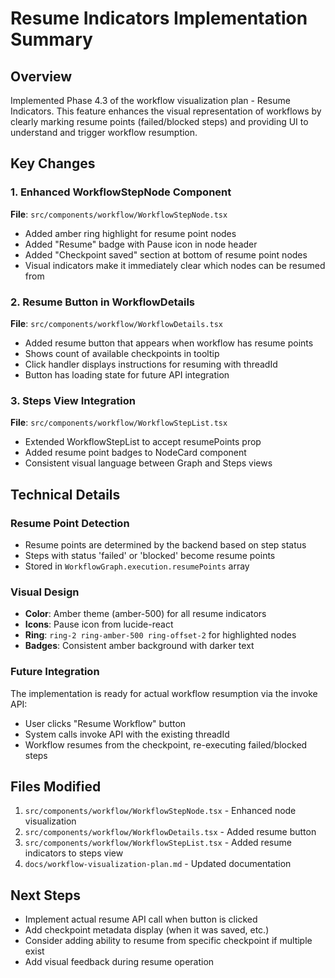 # Resume Indicators Implementation Summary

## Overview
Implemented Phase 4.3 of the workflow visualization plan - Resume Indicators. This feature enhances the visual representation of workflows by clearly marking resume points (failed/blocked steps) and providing UI to understand and trigger workflow resumption.

## Key Changes

### 1. Enhanced WorkflowStepNode Component
**File**: `src/components/workflow/WorkflowStepNode.tsx`

- Added amber ring highlight for resume point nodes
- Added "Resume" badge with Pause icon in node header
- Added "Checkpoint saved" section at bottom of resume point nodes
- Visual indicators make it immediately clear which nodes can be resumed from

### 2. Resume Button in WorkflowDetails
**File**: `src/components/workflow/WorkflowDetails.tsx`

- Added resume button that appears when workflow has resume points
- Shows count of available checkpoints in tooltip
- Click handler displays instructions for resuming with threadId
- Button has loading state for future API integration

### 3. Steps View Integration
**File**: `src/components/workflow/WorkflowStepList.tsx`

- Extended WorkflowStepList to accept resumePoints prop
- Added resume point badges to NodeCard component
- Consistent visual language between Graph and Steps views

## Technical Details

### Resume Point Detection
- Resume points are determined by the backend based on step status
- Steps with status 'failed' or 'blocked' become resume points
- Stored in `WorkflowGraph.execution.resumePoints` array

### Visual Design
- **Color**: Amber theme (amber-500) for all resume indicators
- **Icons**: Pause icon from lucide-react
- **Ring**: `ring-2 ring-amber-500 ring-offset-2` for highlighted nodes
- **Badges**: Consistent amber background with darker text

### Future Integration
The implementation is ready for actual workflow resumption via the invoke API:
- User clicks "Resume Workflow" button
- System calls invoke API with the existing threadId
- Workflow resumes from the checkpoint, re-executing failed/blocked steps

## Files Modified
1. `src/components/workflow/WorkflowStepNode.tsx` - Enhanced node visualization
2. `src/components/workflow/WorkflowDetails.tsx` - Added resume button
3. `src/components/workflow/WorkflowStepList.tsx` - Added resume indicators to steps view
4. `docs/workflow-visualization-plan.md` - Updated documentation

## Next Steps
- Implement actual resume API call when button is clicked
- Add checkpoint metadata display (when it was saved, etc.)
- Consider adding ability to resume from specific checkpoint if multiple exist
- Add visual feedback during resume operation